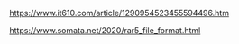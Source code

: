 https://www.it610.com/article/1290954523455594496.htm

https://www.somata.net/2020/rar5_file_format.html
